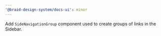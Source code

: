 ```yaml
---
'@braid-design-system/docs-ui': minor
---
```


Add `SideNavigationGroup` component used to create groups of links in the Sidebar.
